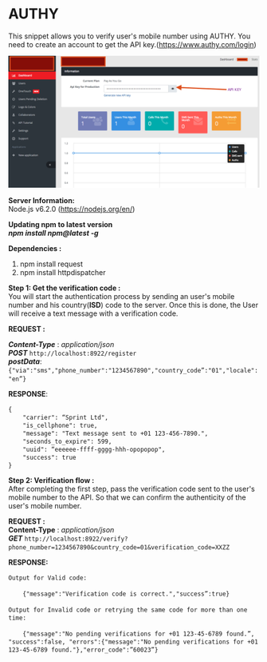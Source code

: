 # AUTHY

This snippet allows you to verify user's mobile number using AUTHY. You need to create an account to get the API key.(https://www.authy.com/login)

![Preview](https://raw.githubusercontent.com/sreenivasR/AUTHY/master/authyDashboard.png)

**Server Information:**<br>
    Node.js v6.2.0 (https://nodejs.org/en/)

**Updating npm to latest version**<br>
***npm install npm@latest -g***

**Dependencies :**<br>
1. npm install request<br>
2. npm install httpdispatcher

**Step 1: Get the verification code :**<br>
    You will start the authentication process by sending an user's mobile number and his country(**ISD**) code to the server. Once this is done, the User will receive a text message with a verification code.

**REQUEST :**<br>

***Content-Type*** : *application/json*<br>
***POST*** ```http://localhost:8922/register```<br>
***postData***: ```{"via":"sms","phone_number":"1234567890","country_code”:"01","locale":"en”}```

**RESPONSE**:<br>
```
{
    "carrier": “Sprint Ltd",
    "is_cellphone": true,
    "message": "Text message sent to +01 123-456-7890.",
    "seconds_to_expire": 599,
    "uuid": “eeeeee-ffff-gggg-hhh-opopopop",
    "success": true
}
```

**Step 2: Verification flow :**<br>
    After completing the first step, pass the verification code sent to the user's mobile number to the API. So that we can confirm the authenticity of the user's mobile number.

**REQUEST :**<br>
**Content-Type** : *application/json*<br>
***GET*** ```http://localhost:8922/verify?phone_number=1234567890&country_code=01&verification_code=XXZZ```

**RESPONSE:**
```
Output for Valid code:

    {"message":"Verification code is correct.","success”:true}

Output for Invalid code or retrying the same code for more than one time:

    {"message":"No pending verifications for +01 123-45-6789 found.”, "success":false, "errors":{"message":"No pending verifications for +01 123-45-6789 found."},"error_code":”60023”}
```
